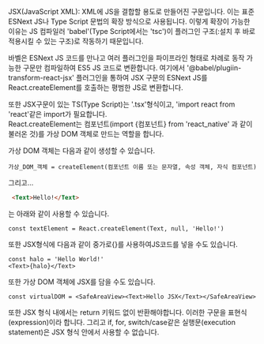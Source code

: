 JSX(JavaScript XML): XML에 JS을 결합할 용도로 만들어진 구문입니다. 이는 표준 ESNext JS나 Type Script 문법의 확장 방식으로 사용됩니다. 이렇게 확장이 가능한 이유는 JS 컴파일러 'babel'(Type Script에서는 'tsc')이 플러그인 구조(:설치 후 바로 적용시킬 수 있는 구조)로 작동하기 때문입니다.  

바벨은 ESNext JS 코드를 만나고 여러 플러그인을 파이프라인 형태로 차례로 동작 가능한 구문만 컴파일하여 ES5 JS 코드로 변환합니다. 여기에서 '@babel/plugiin-transform-react-jsx' 플러그인을 통하여 JSX 구문의 ESNext JS를 React.createElement를 호출하는 평범한 JS로 변환합니다.

또한 JSX구문이 있는 TS(Type Script)는 '.tsx'형식이고, 'import react from 'react'같은 import가 필요합니다.   
React.createElement는 컴포넌트(import {컴포넌트} from 'react_native' 과 같이 불러온 것)를 가상 DOM 객체로 만드는 역할을 합니다.   

가상 DOM 객체는 다음과 같이 생성할 수 있습니다.
```
가상_DOM_객체 = createElement(컴포넌트 이름 또는 문자열, 속성 객체, 자식 컴포넌트)
```
그리고...
```html
 <Text>Hello!</Text>
```
는 아래와 같이 사용할 수 있습니다.
```
const textElement = React.createElement(Text, null, 'Hello!')
```

또한 JSX형식에 다음과 같이 중가로{}를 사용하여JS코드를 넣을 수도 있습니다.
```
const halo = 'Hello World!'
<Text>{halo}</Text>
```

또한 가상 DOM 객체에 JSX를 담을 수도 있습니다.
```
const virtualDOM = <SafeAreaView><Text>Hello JSX</Text></SafeAreaView>
```

또한 JSX 형식 내에서는 return 키워드 없이 반환해야합니다. 이러한 구문을 표현식(expression)이라 합니다. 그리고 if, for, switch/case같은 실행문(execution statement)은 JSX 형식 안에서 사용할 수 없습니다.
